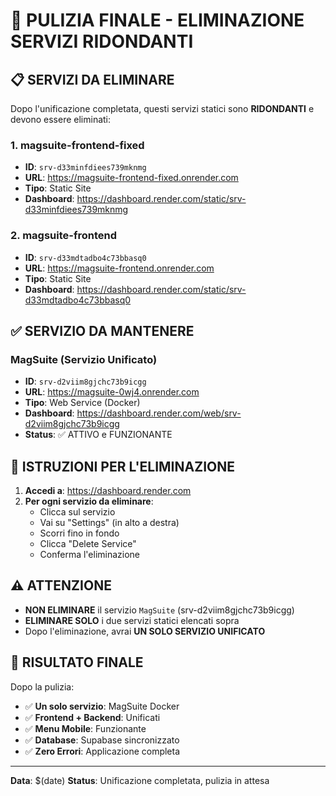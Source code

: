 # 🧹 PULIZIA FINALE - ELIMINAZIONE SERVIZI RIDONDANTI

## 📋 SERVIZI DA ELIMINARE

Dopo l'unificazione completata, questi servizi statici sono **RIDONDANTI** e devono essere eliminati:

### 1. magsuite-frontend-fixed
- **ID**: `srv-d33minfdiees739mknmg`
- **URL**: https://magsuite-frontend-fixed.onrender.com
- **Tipo**: Static Site
- **Dashboard**: https://dashboard.render.com/static/srv-d33minfdiees739mknmg

### 2. magsuite-frontend
- **ID**: `srv-d33mdtadbo4c73bbasq0`
- **URL**: https://magsuite-frontend.onrender.com
- **Tipo**: Static Site
- **Dashboard**: https://dashboard.render.com/static/srv-d33mdtadbo4c73bbasq0

## ✅ SERVIZIO DA MANTENERE

### MagSuite (Servizio Unificato)
- **ID**: `srv-d2viim8gjchc73b9icgg`
- **URL**: https://magsuite-0wj4.onrender.com
- **Tipo**: Web Service (Docker)
- **Dashboard**: https://dashboard.render.com/web/srv-d2viim8gjchc73b9icgg
- **Status**: ✅ ATTIVO e FUNZIONANTE

## 🎯 ISTRUZIONI PER L'ELIMINAZIONE

1. **Accedi a**: https://dashboard.render.com
2. **Per ogni servizio da eliminare**:
   - Clicca sul servizio
   - Vai su "Settings" (in alto a destra)
   - Scorri fino in fondo
   - Clicca "Delete Service"
   - Conferma l'eliminazione

## ⚠️ ATTENZIONE

- **NON ELIMINARE** il servizio `MagSuite` (srv-d2viim8gjchc73b9icgg)
- **ELIMINARE SOLO** i due servizi statici elencati sopra
- Dopo l'eliminazione, avrai **UN SOLO SERVIZIO UNIFICATO**

## 🎉 RISULTATO FINALE

Dopo la pulizia:
- ✅ **Un solo servizio**: MagSuite Docker
- ✅ **Frontend + Backend**: Unificati
- ✅ **Menu Mobile**: Funzionante
- ✅ **Database**: Supabase sincronizzato
- ✅ **Zero Errori**: Applicazione completa

---
**Data**: $(date)
**Status**: Unificazione completata, pulizia in attesa

